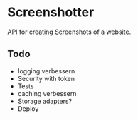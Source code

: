 # Screenshotter

API for creating Screenshots of a website.

## Todo

- logging verbessern
- Security with token
- Tests
- caching verbessern
- Storage adapters?
- Deploy
